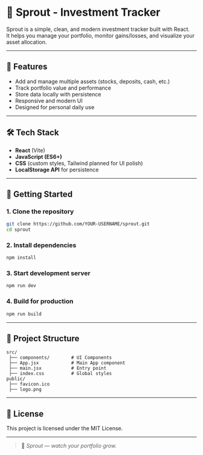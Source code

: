 # 🌱 Sprout - Investment Tracker

Sprout is a simple, clean, and modern investment tracker built with React.  
It helps you manage your portfolio, monitor gains/losses, and visualize your asset allocation.

---

## 📌 Features
- Add and manage multiple assets (stocks, deposits, cash, etc.)
- Track portfolio value and performance
- Store data locally with persistence
- Responsive and modern UI
- Designed for personal daily use

---

## 🛠️ Tech Stack
- **React** (Vite)
- **JavaScript (ES6+)**
- **CSS** (custom styles, Tailwind planned for UI polish)
- **LocalStorage API** for persistence

---

## 🚀 Getting Started

### 1. Clone the repository
```bash
git clone https://github.com/YOUR-USERNAME/sprout.git
cd sprout
```

### 2. Install dependencies
```bash
npm install
```

### 3. Start development server
```bash
npm run dev
```

### 4. Build for production
```bash
npm run build
```

---

## 📂 Project Structure
```
src/
 ├── components/        # UI Components
 ├── App.jsx            # Main App component
 ├── main.jsx           # Entry point
 ├── index.css          # Global styles
public/
 ├── favicon.ico
 ├── logo.png
```

---

## 📄 License
This project is licensed under the MIT License.

---

> 🌱 *Sprout — watch your portfolio grow.*